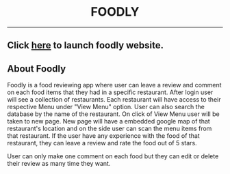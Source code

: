 # <center> FOODLY
---

## Click [here](https://foodlly.herokuapp.com) to launch foodly website.

## About Foodly

Foodly is a food reviewing app where user can leave a review and comment on each food items that they had in a specific restaurant. After login user will see a collection of restaurants. Each restaurant will have access to their respective Menu under "View Menu" option. User can also search the database by the name of the restaurant. On click of View Menu user will be taken to new page. New page will have a embedded google map of that restaurant's location and on the side user can scan the menu items from that restaurant. If the user have any experience with the food of that restaurant, they can leave a review and rate the food out of 5 stars.

User can only make one comment on each food but they can edit or delete their review as many time they want.

